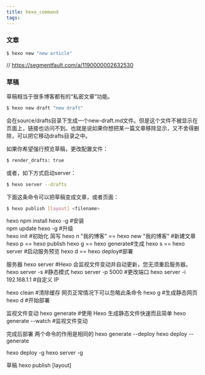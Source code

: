 ```yaml
---
title: hexo_command
tags:
---
```


### 文章

```bash
$ hexo new "new article"
```
// https://segmentfault.com/a/1190000002632530

### 草稿

草稿相当于很多博客都有的“私密文章”功能。
```bash
$ hexo new draft "new draft"
```

会在source/drafts目录下生成一个new-draft.md文件。但是这个文件不被显示在页面上，链接也访问不到。也就是说如果你想把某一篇文章移除显示，又不舍得删除，可以把它移动drafts目录之中。

如果你希望强行预览草稿，更改配置文件：
```bash
$ render_drafts: true
```

或者，如下方式启动server：
```bash
$ hexo server --drafts
```

下面这条命令可以把草稿变成文章，或者页面：
```bash
$ hexo publish [layout] <filename>
```

hexo
npm install hexo -g #安装  
npm update hexo -g #升级  
hexo init #初始化
简写
hexo n "我的博客" == hexo new "我的博客" #新建文章
hexo p == hexo publish
hexo g == hexo generate#生成
hexo s == hexo server #启动服务预览
hexo d == hexo deploy#部署

服务器
hexo server #Hexo 会监视文件变动并自动更新，您无须重启服务器。
hexo server -s #静态模式
hexo server -p 5000 #更改端口
hexo server -i 192.168.1.1 #自定义 IP

hexo clean #清除缓存 网页正常情况下可以忽略此条命令
hexo g #生成静态网页
hexo d #开始部署

监视文件变动
hexo generate #使用 Hexo 生成静态文件快速而且简单
hexo generate --watch #监视文件变动

完成后部署
两个命令的作用是相同的
hexo generate --deploy
hexo deploy --generate

hexo deploy -g
hexo server -g

草稿
hexo publish [layout] <title>

模版
hexo new "postName" #新建文章
hexo new page "pageName" #新建页面
hexo generate #生成静态页面至public目录
hexo server #开启预览访问端口（默认端口4000，'ctrl + c'关闭server）
hexo deploy #将.deploy目录部署到GitHub

hexo new [layout] <title>
hexo new photo "My Gallery"
hexo new "Hello World" --lang tw

变量  描述
layout  布局
title   标题
date    文件建立日期
title: 使用Hexo搭建个人博客
layout: post
date: 2014-03-03 19:07:43
comments: true
categories: Blog
tags: [Hexo]
keywords: Hexo, Blog
description: 生命在于折腾，又把博客折腾到Hexo了。给Hexo点赞。
模版（Scaffold）
hexo new photo "My Gallery"

变量  描述
layout  布局
title   标题
date    文件建立日期
设置文章摘要
以上是文章摘要 <!--more--> 以下是余下全文 
写作
hexo new page <title>
hexo new post <title>

变量  描述
:title  标题
:year   建立的年份（4 位数）
:month  建立的月份（2 位数）
:i_month    建立的月份（去掉开头的零）
:day    建立的日期（2 位数）
:i_day  建立的日期（去掉开头的零）
推送到服务器上
hexo n #写文章
hexo g #生成
hexo d #部署 #可与hexo g合并为 hexo d -g


